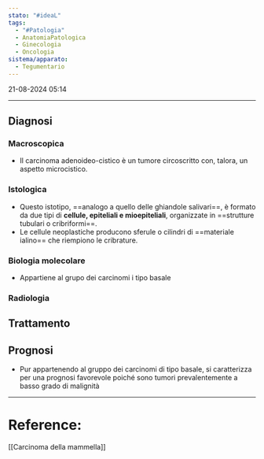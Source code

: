 ```yaml
---
stato: "#ideaL"
tags:
  - "#Patologia"
  - AnatomiaPatologica
  - Ginecologia
  - Oncologia
sistema/apparato:
  - Tegumentario
---
```

21-08-2024 05:14

--- 


## Diagnosi
### Macroscopica
- Il carcinoma adenoideo-cistico è un tumore circoscritto con, talora, un aspetto microcistico.
### Istologica
- Questo istotipo, ==analogo a quello delle ghiandole salivari==, è formato da due tipi di **cellule, epiteliali e mioepiteliali**, organizzate in ==strutture tubulari o cribriformi==. 
- Le cellule neoplastiche producono sferule o cilindri di ==materiale ialino== che riempiono le cribrature.
### Biologia molecolare
- Appartiene al grupo dei carcinomi i tipo basale
### Radiologia
## Trattamento

## Prognosi
- Pur appartenendo al gruppo dei carcinomi di tipo basale, si caratterizza per una prognosi favorevole poiché sono tumori prevalentemente a basso grado di malignità



--- 
# Reference:
[[Carcinoma della mammella]]